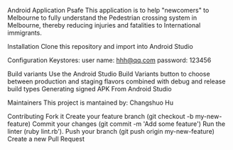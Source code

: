 Android  Application
Psafe
This application is to help "newcomers" to Melbourne to fully understand the Pedestrian crossing system in Melbourne, thereby reducing injuries and fatalities to International immigrants.

Installation
Clone this repository and import into Android Studio

Configuration
Keystores:
user name: hhh@qq.com
password: 123456


Build variants
Use the Android Studio Build Variants button to choose between production and staging flavors combined with debug and release build types
Generating signed APK
From Android Studio


Maintainers
This project is mantained by:
Changshuo Hu

Contributing
Fork it
Create your feature branch (git checkout -b my-new-feature)
Commit your changes (git commit -m 'Add some feature')
Run the linter (ruby lint.rb').
Push your branch (git push origin my-new-feature)
Create a new Pull Request
